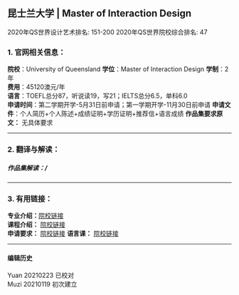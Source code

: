 ## 昆士兰大学 | Master of Interaction Design

2020年QS世界设计艺术排名: 151-200
2020年QS世界院校综合排名: 47  

### 1. 官网相关信息：

**院校**：University of Queensland
**学位**：Master of Interaction Design
**学制**：2年  
**费用**：45120澳元/年  
**语言**：TOEFL总分87，听说读19，写21；IELTS总分6.5，单科6.0  
**申请时间**：第二学期开学-5月31日前申请；第一学期开学-11月30日前申请
**申请文件**：个人简历+个人陈述+成绩证明+学历证明+推荐信+语言成绩
**作品集要求原文：** 无具体要求

---

### 2. 翻译与解读：

##### 作品集解读：/

---


### 3. 有用链接：

**专业介绍：**[院校链接](https://future-students.uq.edu.au/study/programs/master-interaction-design-5580)  
**课程介绍：** [院校链接](https://my.uq.edu.au/programs-courses/program_list.html?acad_prog=5580&year=2019)  
**申请要求：** [院校链接](https://www.eait.uq.edu.au/postgraduate-entry-requirements-applicants-international-qualifications)
**语言课：** [院校链接](https://icte.uq.edu.au/)


---


#### 编辑历史
Yuan 20210223 已校对  
Muzi 20210119 初次建立
